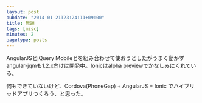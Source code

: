 ```yaml
---
layout: post
pubdate: "2014-01-21T23:24:11+09:00"
title: 無題
tags: [misc]
minutes: 2
pagetype: posts
---
```

AngularJSとjQuery Mobileとを組み合わせて使おうとしたがうまく動かずangular-jqmも1.2.x向けは開発中。Ionicはalpha previewでかなしみにくれている。

何もできていないけど、Cordova(PhoneGap) + AngularJS + Ionic でハイブリッドアプリつくろう、と思った。
